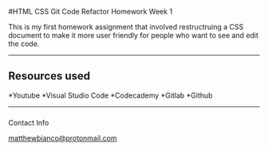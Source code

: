 #HTML CSS Git Code Refactor Homework Week 1

This is my first homework assignment that involved restructruing a CSS document to make it more 
user friendly for people who want to see and edit the code.

---

## Resources used

*Youtube
*Visual Studio Code
*Codecademy
*Gitlab
*Github

---

###

Contact Info

matthewbianco@protonmail.com
